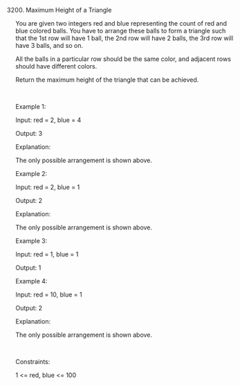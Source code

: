 3200. Maximum Height of a Triangle

You are given two integers red and blue representing the count of red and blue colored balls. You have to arrange these balls to form a triangle such that the 1st row will have 1 ball, the 2nd row will have 2 balls, the 3rd row will have 3 balls, and so on.

All the balls in a particular row should be the same color, and adjacent rows should have different colors.

Return the maximum height of the triangle that can be achieved.

 

Example 1:

Input: red = 2, blue = 4

Output: 3

Explanation:

The only possible arrangement is shown above.

Example 2:

Input: red = 2, blue = 1

Output: 2

Explanation:


The only possible arrangement is shown above.

Example 3:

Input: red = 1, blue = 1

Output: 1

Example 4:

Input: red = 10, blue = 1

Output: 2

Explanation:


The only possible arrangement is shown above.

 

Constraints:

1 <= red, blue <= 100